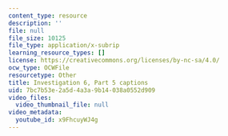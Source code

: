 ```yaml
---
content_type: resource
description: ''
file: null
file_size: 10125
file_type: application/x-subrip
learning_resource_types: []
license: https://creativecommons.org/licenses/by-nc-sa/4.0/
ocw_type: OCWFile
resourcetype: Other
title: Investigation 6, Part 5 captions
uid: 7bc7b53e-2a5d-4a3a-9b14-038a0552d909
video_files:
  video_thumbnail_file: null
video_metadata:
  youtube_id: x9FhcuyWJ4g
---
```

